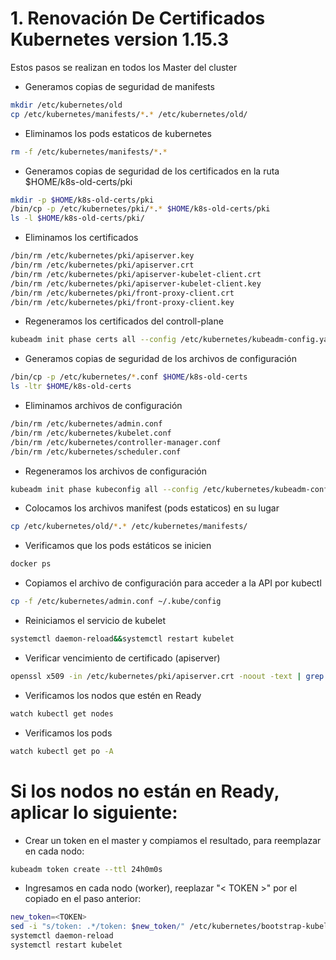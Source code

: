 # 1. Renovación De Certificados Kubernetes version 1.15.3
Estos pasos se realizan en todos los Master del cluster

* Generamos copias de seguridad de manifests
```bash
mkdir /etc/kubernetes/old
cp /etc/kubernetes/manifests/*.* /etc/kubernetes/old/
```
* Eliminamos los pods estaticos de kubernetes
```bash
rm -f /etc/kubernetes/manifests/*.*
```

* Generamos copias de seguridad de los certificados en la ruta $HOME/k8s-old-certs/pki

```bash
mkdir -p $HOME/k8s-old-certs/pki
/bin/cp -p /etc/kubernetes/pki/*.* $HOME/k8s-old-certs/pki
ls -l $HOME/k8s-old-certs/pki/
```

* Eliminamos los certificados
```bash
/bin/rm /etc/kubernetes/pki/apiserver.key
/bin/rm /etc/kubernetes/pki/apiserver.crt
/bin/rm /etc/kubernetes/pki/apiserver-kubelet-client.crt
/bin/rm /etc/kubernetes/pki/apiserver-kubelet-client.key
/bin/rm /etc/kubernetes/pki/front-proxy-client.crt
/bin/rm /etc/kubernetes/pki/front-proxy-client.key
```

* Regeneramos los certificados del controll-plane
```bash
kubeadm init phase certs all --config /etc/kubernetes/kubeadm-config.yaml
```

* Generamos copias de seguridad de los archivos de configuración
```bash
/bin/cp -p /etc/kubernetes/*.conf $HOME/k8s-old-certs
ls -ltr $HOME/k8s-old-certs
```

* Eliminamos archivos de configuración
```bash
/bin/rm /etc/kubernetes/admin.conf
/bin/rm /etc/kubernetes/kubelet.conf
/bin/rm /etc/kubernetes/controller-manager.conf
/bin/rm /etc/kubernetes/scheduler.conf 
```

* Regeneramos los archivos de configuración
```bash
kubeadm init phase kubeconfig all --config /etc/kubernetes/kubeadm-config.yaml
```


* Colocamos los archivos manifest (pods estaticos) en su lugar
```bash
cp /etc/kubernetes/old/*.* /etc/kubernetes/manifests/
```

* Verificamos que los pods estáticos se inicien
```bash
docker ps
```

* Copiamos el archivo de configuración para acceder a la API por kubectl
```bash
cp -f /etc/kubernetes/admin.conf ~/.kube/config
```

* Reiniciamos el servicio de kubelet
```bash
systemctl daemon-reload&&systemctl restart kubelet
```

* Verificar vencimiento de certificado (apiserver)
```bash
openssl x509 -in /etc/kubernetes/pki/apiserver.crt -noout -text | grep ' Not '
```

* Verificamos los nodos que estén en Ready
```bash
watch kubectl get nodes
```

* Verificamos los pods
```bash
watch kubectl get po -A
```

# Si los nodos no están en Ready, aplicar lo siguiente:
* Crear un token en el master y compiamos el resultado, para reemplazar en cada nodo:
```bash
kubeadm token create --ttl 24h0m0s
```

* Ingresamos en cada nodo (worker), reeplazar "< TOKEN >" por el copiado en el paso anterior:
```bash
new_token=<TOKEN>
sed -i "s/token: .*/token: $new_token/" /etc/kubernetes/bootstrap-kubelet.conf
systemctl daemon-reload
systemctl restart kubelet
```

